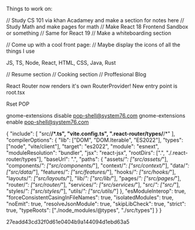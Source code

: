 Things to work on:

// Study CS 101 via khan Acadamey and make a section for notes here
// Study Math and make pages for math
// Make React 18 Frontend Sandbox or something
// Same for React 19
// Make a whiteboarding section

// Come up with a cool front page:
// Maybe display the icons of all the things I use

JS, TS, Node, React, HTML, CSS, Java, Rust

// Resume section
// Cooking section
// Proffesional Blog

React Router now renders it's own RouterProvider!
New entry point is root.tsx

Rset POP

gnome-extensions disable pop-shell@system76.com
gnome-extensions enable pop-shell@system76.com

{
"include": [
"src/**/*.ts",
"vite.config.ts",
".react-router/types/**/*"
],
"compilerOptions": {
"lib": ["DOM", "DOM.Iterable", "ES2022"],
"types": ["node", "vite/client"],
"target": "es2022",
"module": "esnext",
"moduleResolution": "bundler",
"jsx": "react-jsx",
"rootDirs": [".", "./.react-router/types"],
"baseUrl": ".",
"paths": {
"assets/_": ["src/assets/_"],
"components/_": ["src/components/_"],
"context/_": ["src/context/_"],
"data/_": ["src/data/_"],
"features/_": ["src/features/_"],
"hooks/_": ["src/hooks/_"],
"layouts/_": ["src/layouts/_"],
"lib/_": ["src/lib/_"],
"pages/_": ["src/pages/_"],
"router/_": ["src/router/_"],
"services/_": ["src/services/_"],
"src/_": ["src/_"],
"styles/_": ["src/styles/_"],
"utils/_": ["src/utils/_"]
},
"esModuleInterop": true,
"forceConsistentCasingInFileNames": true,
"isolatedModules": true,
"noEmit": true,
"resolveJsonModule": true,
"skipLibCheck": true,
"strict": true,
"typeRoots": ["./node_modules/@types", "./src/types"]
}
}

27eadd43cd32f0d61e0404b9a144094d1ebd63a5
